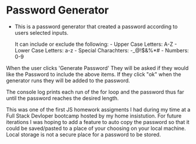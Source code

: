 # Password Generator 

 * This is a password generator that created a password according to users selected inputs.

    It can include or exclude the following:
        - Upper Case Letters: A-Z
        - Lower Case Letters: a-z
        - Special Charachters: -_@!$&%*#
        - Numbers: 0-9

When the user clicks 'Generate Password' They will be asked if they would like the Password to include the above items. If they click "ok" when the generator runs they will be added to the password.

The console log prints each run of the for loop and the password thus far until the password reaches the desired length.

This was one of the first JS homework assigments I had during my time at a Full Stack Devloper bootcamp hosted by my home insistution. For future iterations I was hoping to add a feature to auto copy the password so that it could be saved/pasted to a place of your choosing on your local machine. Local storage is not a secure place for a password to be stored.